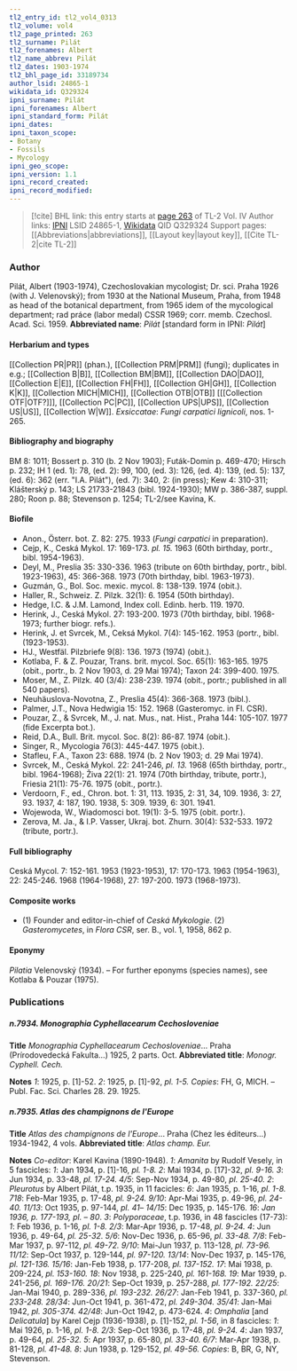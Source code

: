 ```yaml
---
tl2_entry_id: tl2_vol4_0313
tl2_volume: vol4
tl2_page_printed: 263
tl2_surname: Pilát
tl2_forenames: Albert
tl2_name_abbrev: Pilát
tl2_dates: 1903-1974
tl2_bhl_page_id: 33189734
author_lsid: 24865-1
wikidata_id: Q329324
ipni_surname: Pilát
ipni_forenames: Albert
ipni_standard_form: Pilát
ipni_dates: 
ipni_taxon_scope: 
- Botany
- Fossils
- Mycology
ipni_geo_scope: 
ipni_version: 1.1
ipni_record_created: 
ipni_record_modified:
---
```


> [!cite] BHL link: this entry starts at [page 263](https://www.biodiversitylibrary.org/page/33189734) of TL-2 Vol. IV
> Author links: [IPNI](https://www.ipni.org/a/24865-1) LSID 24865-1, [Wikidata](https://www.wikidata.org/wiki/Q329324) QID Q329324
> Support pages: [[Abbreviations|abbreviations]], [[Layout key|layout key]], [[Cite TL-2|cite TL-2]]

### Author

Pilát, Albert (1903-1974), Czechoslovakian mycologist; Dr. sci. Praha 1926 (with J. Velenovský); from 1930 at the National Museum, Praha, from 1948 as head of the botanical department, from 1965 idem of the mycological department; rad práce (labor medal) CSSR 1969; corr. memb. Czechosl. Acad. Sci. 1959. 
**Abbreviated name**: *Pilát* \[standard form in IPNI: *Pilát*\]

#### Herbarium and types

[[Collection PR|PR]] (phan.), [[Collection PRM|PRM]] (fungi); duplicates in e.g.; [[Collection B|B]], [[Collection BM|BM]], [[Collection DAO|DAO]], [[Collection E|E]], [[Collection FH|FH]], [[Collection GH|GH]], [[Collection K|K]], [[Collection MICH|MICH]], [[Collection OTB|OTB]] \[[[Collection OTF|OTF?]]\], [[Collection PC|PC]], [[Collection UPS|UPS]], [[Collection US|US]], [[Collection W|W]].
*Exsiccatae*: *Fungi carpatici lignicoli*, nos. 1-265.

#### Bibliography and biography

BM 8: 1011; Bossert p. 310 (b. 2 Nov 1903); Futák-Domin p. 469-470; Hirsch p. 232; IH 1 (ed. 1): 78, (ed. 2): 99, 100, (ed. 3): 126, (ed. 4): 139, (ed. 5): 137, (ed. 6): 362 (err. "I.A. Pilát"), (ed. 7): 340, 2: (in press); Kew 4: 310-311; Klášterský p. 143; LS 21733-21843 (bibl. 1924-1930); MW p. 386-387, suppl. 280; Roon p. 88; Stevenson p. 1254; TL-2/see Kavina, K.

#### Biofile

- Anon., Österr. bot. Z. 82: 275. 1933 (*Fungi carpatici* in preparation).
- Cejp, K., Ceská Mykol. 17: 169-173. *pl. 15.* 1963 (60th birthday, portr., bibl. 1954-1963).
- Deyl, M., Preslia 35: 330-336. 1963 (tribute on 60th birthday, portr., bibl. 1923-1963), 45: 366-368. 1973 (70th birthday, bibl. 1963-1973).
- Guzmán, G., Bol. Soc. mexic. mycol. 8: 138-139. 1974 (obit.).
- Haller, R., Schweiz. Z. Pilzk. 32(1): 6. 1954 (50th birthday).
- Hedge, I.C. & J.M. Lamond, Index coll. Edinb. herb. 119. 1970.
- Herink, J., Ceská Mykol. 27: 193-200. 1973 (70th birthday, bibl. 1968-1973; further biogr. refs.).
- Herink, J. et Svrcek, M., Ceksá Mykol. 7(4): 145-162. 1953 (portr., bibl. (1923-1953).
- HJ., Westfäl. Pilzbriefe 9(8): 136. 1973 (1974) (obit.).
- Kotlaba, F. & Z. Pouzar, Trans. brit. mycol. Soc. 65(1): 163-165. 1975 (obit., portr., b. 2 Nov 1903, d. 29 Mai 1974); Taxon 24: 399-400. 1975.
- Moser, M., Z. Pilzk. 40 (3/4): 238-239. 1974 (obit., portr.; published in all 540 papers).
- Neuhäuslova-Novotna, Z., Preslia 45(4): 366-368. 1973 (bibl.).
- Palmer, J.T., Nova Hedwigia 15: 152. 1968 (Gasteromyc. in Fl. CSR).
- Pouzar, Z., & Svrcek, M., J. nat. Mus., nat. Hist., Praha 144: 105-107. 1977 (fide Excerpta bot.).
- Reid, D.A., Bull. Brit. mycol. Soc. 8(2): 86-87. 1974 (obit.).
- Singer, R., Mycologia 76(3): 445-447. 1975 (obit.).
- Stafleu, F.A., Taxon 23: 688. 1974 (b. 2 Nov 1903; d. 29 Mai 1974).
- Svrcek, M., Ceská Mykol. 22: 241-246, *pl. 13.* 1968 (65th birthday, portr., bibl. 1964-1968); Živa 22(1): 21. 1974 (70th birthday, tribute, portr.), Friesia 21(1): 75-76. 1975 (obit., portr.).
- Verdoorn, F., ed., Chron. bot. 1: 31, 113. 1935, 2: 31, 34, 109. 1936, 3: 27, 93. 1937, 4: 187, 190. 1938, 5: 309. 1939, 6: 301. 1941.
- Wojewoda, W., Wiadomosci bot. 19(1): 3-5. 1975 (obit. portr.).
- Zerova, M. Ja., & I.P. Vasser, Ukraj. bot. Zhurn. 30(4): 532-533. 1972 (tribute, portr.).

#### Full bibliography

Ceská Mycol. 7: 152-161. 1953 (1923-1953), 17: 170-173. 1963 (1954-1963), 22: 245-246. 1968 (1964-1968), 27: 197-200. 1973 (1968-1973).

#### Composite works

- (1) Founder and editor-in-chief of *Ceská Mykologie*. (2) *Gasteromycetes*, in *Flora CSR*, ser. B., vol. 1, 1958, 862 p.

#### Eponymy

*Pilatia* Velenovský (1934). – For further eponyms (species names), see Kotlaba & Pouzar (1975).

### Publications

##### n.7934. Monographia Cyphellacearum Cechosloveniae

**Title**
*Monographia Cyphellacearum Cechosloveniae*... Praha (Prírodovedecká Fakulta...) 1925, 2 parts. Oct.
**Abbreviated title**: *Monogr. Cyphell. Cech.*

**Notes**
*1*: 1925, p. \[1\]-52. *2*: 1925, p. \[1\]-92, *pl. 1-5. Copies*: FH, G, MICH. – Publ. Fac. Sci. Charles 28. 29. 1925.

##### n.7935. Atlas des champignons de l'Europe

**Title**
*Atlas des champignons de l'Europe*... Praha (Chez les éditeurs...) 1934-1942, 4 vols.
**Abbreviated title**: *Atlas champ. Eur.*

**Notes**
*Co-editor*: Karel Kavina (1890-1948).
*1*: *Amanita* by Rudolf Vesely, in 5 fascicles:
*1*: Jan 1934, p. \[1\]-16, *pl. 1-8.*
*2*: Mai 1934, p. \[17\]-32, *pl. 9-16.*
*3*: Jun 1934, p. 33-48, *pl. 17-24.*
*4/5*: Sep-Nov 1934, p. 49-80, *pl. 25-40.*
*2*: *Pleurotus* by Albert Pilát, t.p. 1935, in 11 facicles:
*6*: Jan 1935, p. 1-16, *pl. 1-8.*
*718*: Feb-Mar 1935, p. 17-48, *pl. 9-24.*
*9/10*: Apr-Mai 1935, p. 49-96, *pl. 24-40.*
*11/13*: Oct 1935, p. 97-144, *pl. 41*–
*14/15*: Dec 1935, p. 145-176.
*16*: *Jan 1936, p. 177-193, pl.* – *80*.
*3*: *Polyporaceae*, t.p. 1936, in 48 fascicles (17-73):
*1*: Feb 1936, p. 1-16, *pl. 1-8.*
*2/3*: Mar-Apr 1936, p. 17-48, *pl. 9-24.*
*4*: Jun 1936, p. 49-64, *pl. 25-32.*
*5/6*: Nov-Dec 1936, p. 65-96, *pl. 33-48.*
*7/8*: Feb-Mar 1937, p. 97-112, *pl. 49-72.*
*9/10*: Mai-Jun 1937, p. 113-128, *pl. 73-96.*
*11/12*: Sep-Oct 1937, p. 129-144, *pl. 97-120.*
*13/14*: Nov-Dec 1937, p. 145-176, *pl. 121-136.*
*15/16*: Jan-Feb 1938, p. 177-208, *pl. 137-152.*
*17*: Mai 1938, p. 209-224, *pl. 153-160.*
*18*: Nov 1938, p. 225-240, *pl. 161-168.*
*19*: Mar 1939, p. 241-256, *pl. 169-176.*
*20/21*: Sep-Oct 1939, p. 257-288, *pl. 177-192.*
*22/25*: Jan-Mai 1940, p. 289-336, *pl. 193-232.*
*26/27*: Jan-Feb 1941, p. 337-360, *pl. 233-248.*
*28/34*: Jun-Oct 1941, p. 361-472, *pl. 249-304.*
*35/41*: Jan-Mai 1942, *pl. 305-374.*
*42/48*: Jun-Oct 1942, p. 473-624.
*4*: *Omphalia* \[and *Delicatula*\] by Karel Cejp (1936-1938), p. \[1\]-152, *pl. 1-56*, in 8 fascicles:
*1*: Mai 1926, p. 1-16, *pl. 1-8.*
*2/3*: Sep-Oct 1936, p. 17-48, *pl. 9-24.*
*4*: Jan 1937, p. 49-64, *pl. 25-32.*
*5*: Apr 1937, p. 65-80, *pl. 33-40.*
*6/7*: Mar-Apr 1938, p. 81-128, *pl. 41-48.*
*8*: Jun 1938, p. 129-152, *pl. 49-56.*
*Copies*: B, BR, G, NY, Stevenson.

